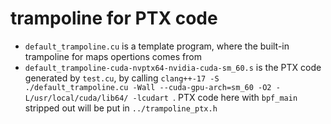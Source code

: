 # trampoline for PTX code

- `default_trampoline.cu` is a template program, where the built-in trampoline for maps opertions comes from
- `default_trampoline-cuda-nvptx64-nvidia-cuda-sm_60.s` is the PTX code generated by `test.cu`, by calling `clang++-17 -S ./default_trampoline.cu -Wall --cuda-gpu-arch=sm_60 -O2 -L/usr/local/cuda/lib64/ -lcudart `. PTX code here with `bpf_main` stripped out will be put in `../trampoline_ptx.h`
